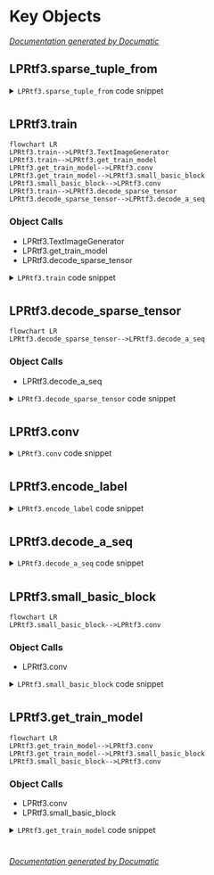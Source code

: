 # Key Objects

[_Documentation generated by Documatic_](https://www.documatic.com)

<!---Documatic-section-LPRtf3.sparse_tuple_from-start--->
## LPRtf3.sparse_tuple_from

<!---Documatic-section-sparse_tuple_from-start--->
<!---Documatic-block-LPRtf3.sparse_tuple_from-start--->
<details>
	<summary><code>LPRtf3.sparse_tuple_from</code> code snippet</summary>

```python
def sparse_tuple_from(sequences, dtype=np.int32):
    indices = []
    values = []
    for (n, seq) in enumerate(sequences):
        indices.extend(zip([n] * len(seq), range(len(seq))))
        values.extend(seq)
    indices = np.asarray(indices, dtype=np.int64)
    values = np.asarray(values, dtype=dtype)
    shape = np.asarray([len(sequences), np.asarray(indices).max(0)[1] + 1], dtype=np.int64)
    return (indices, values, shape)
```
</details>
<!---Documatic-block-LPRtf3.sparse_tuple_from-end--->
<!---Documatic-section-sparse_tuple_from-end--->

# #
<!---Documatic-section-LPRtf3.sparse_tuple_from-end--->

<!---Documatic-section-LPRtf3.train-start--->
## LPRtf3.train

<!---Documatic-section-train-start--->
```mermaid
flowchart LR
LPRtf3.train-->LPRtf3.TextImageGenerator
LPRtf3.train-->LPRtf3.get_train_model
LPRtf3.get_train_model-->LPRtf3.conv
LPRtf3.get_train_model-->LPRtf3.small_basic_block
LPRtf3.small_basic_block-->LPRtf3.conv
LPRtf3.train-->LPRtf3.decode_sparse_tensor
LPRtf3.decode_sparse_tensor-->LPRtf3.decode_a_seq
```

### Object Calls

* LPRtf3.TextImageGenerator
* LPRtf3.get_train_model
* LPRtf3.decode_sparse_tensor

<!---Documatic-block-LPRtf3.train-start--->
<details>
	<summary><code>LPRtf3.train</code> code snippet</summary>

```python
def train(a):
    train_gen = TextImageGenerator(img_dir=ti, label_file=tl, batch_size=BATCH_SIZE, img_size=img_size, num_channels=num_channels, label_len=label_len)
    val_gen = TextImageGenerator(img_dir=vi, label_file=vl, batch_size=BATCH_SIZE, img_size=img_size, num_channels=num_channels, label_len=label_len)
    global_step = tf.Variable(0, trainable=False)
    learning_rate = tf.train.exponential_decay(INITIAL_LEARNING_RATE, global_step, DECAY_STEPS, LEARNING_RATE_DECAY_FACTOR, staircase=True)
    (logits, inputs, targets, seq_len) = get_train_model(num_channels, label_len, BATCH_SIZE, img_size)
    logits = tf.transpose(logits, (1, 0, 2))
    loss = tf.nn.ctc_loss(labels=targets, inputs=logits, sequence_length=seq_len)
    cost = tf.reduce_mean(loss)
    optimizer = tf.train.AdamOptimizer(learning_rate=learning_rate).minimize(loss, global_step=global_step)
    (decoded, log_prob) = tf.nn.ctc_beam_search_decoder(logits, seq_len, merge_repeated=False)
    acc = tf.reduce_mean(tf.edit_distance(tf.cast(decoded[0], tf.int32), targets))
    init = tf.global_variables_initializer()

    def report_accuracy(decoded_list, test_targets):
        original_list = decode_sparse_tensor(test_targets)
        detected_list = decode_sparse_tensor(decoded_list)
        true_numer = 0
        if len(original_list) != len(detected_list):
            print('len(original_list)', len(original_list), 'len(detected_list)', len(detected_list), " test and detect length desn't match")
            return
        print('T/F: original(length) <-------> detectcted(length)')
        for (idx, number) in enumerate(original_list):
            detect_number = detected_list[idx]
            hit = number == detect_number
            print(hit, number, '(', len(number), ') <-------> ', detect_number, '(', len(detect_number), ')')
            if hit:
                true_numer = true_numer + 1
        print('Test Accuracy:', true_numer * 1.0 / len(original_list))

    def do_report(val_gen, num):
        for i in range(num):
            (test_inputs, test_targets, test_seq_len) = val_gen.next_batch()
            test_feed = {inputs: test_inputs, targets: test_targets, seq_len: test_seq_len}
            st = time.time()
            dd = session.run(decoded[0], test_feed)
            tim = time.time() - st
            print('time:%s' % tim)
            report_accuracy(dd, test_targets)

    def test_report(testi, files):
        true_numer = 0
        num = files // BATCH_SIZE
        for i in range(num):
            (test_inputs, test_targets, test_seq_len) = val_gen.next_batch()
            test_feed = {inputs: test_inputs, targets: test_targets, seq_len: test_seq_len}
            dd = session.run([decoded[0]], test_feed)
            original_list = decode_sparse_tensor(test_targets)
            detected_list = decode_sparse_tensor(dd)
            for (idx, number) in enumerate(original_list):
                detect_number = detected_list[idx]
                hit = number == detect_number
                if hit:
                    true_numer = true_numer + 1
        print('Test Accuracy:', true_numer * 1.0 / files)

    def do_batch(train_gen, val_gen):
        (train_inputs, train_targets, train_seq_len) = train_gen.next_batch()
        feed = {inputs: train_inputs, targets: train_targets, seq_len: train_seq_len}
        (b_loss, b_targets, b_logits, b_seq_len, b_cost, steps, _) = session.run([loss, targets, logits, seq_len, cost, global_step, optimizer], feed)
        if steps > 0 and steps % REPORT_STEPS == 0:
            do_report(val_gen, test_num)
            saver.save(session, './model/LPRtf3.ckpt', global_step=steps)
        return (b_cost, steps)
    with tf.Session() as session:
        session.run(init)
        saver = tf.train.Saver(tf.global_variables(), max_to_keep=100)
        if a == 'train':
            for curr_epoch in range(num_epochs):
                print('Epoch.......', curr_epoch)
                train_cost = train_ler = 0
                for batch in range(BATCHES):
                    start = time.time()
                    (c, steps) = do_batch(train_gen, val_gen)
                    train_cost += c * BATCH_SIZE
                    seconds = time.time() - start
                train_cost /= TRAIN_SIZE
                val_cs = 0
                val_ls = 0
                for i in range(test_num):
                    (train_inputs, train_targets, train_seq_len) = val_gen.next_batch()
                    val_feed = {inputs: train_inputs, targets: train_targets, seq_len: train_seq_len}
                    (val_cost, val_ler, lr, steps) = session.run([cost, acc, learning_rate, global_step], feed_dict=val_feed)
                    val_cs += val_cost
                    val_ls += val_ler
                log = 'Epoch {}/{}, steps = {}, train_cost = {:.3f}, train_ler = {:.3f}, val_cost = {:.3f}, val_ler = {:.3f}, time = {:.3f}s, learning_rate = {}'
                print(log.format(curr_epoch + 1, num_epochs, steps, train_cost, train_ler, val_cs / test_num, val_ls / test_num, time.time() - start, lr))
        if a == 'test':
            testi = 'valid'
            saver.restore(session, './model8.24best/LPRtf3.ckpt-25000')
            test_gen = TextImageGenerator(img_dir=testi, label_file=None, batch_size=BATCH_SIZE, img_size=img_size, num_channels=num_channels, label_len=label_len)
            do_report(test_gen, 3)
```
</details>
<!---Documatic-block-LPRtf3.train-end--->
<!---Documatic-section-train-end--->

# #
<!---Documatic-section-LPRtf3.train-end--->

<!---Documatic-section-LPRtf3.decode_sparse_tensor-start--->
## LPRtf3.decode_sparse_tensor

<!---Documatic-section-decode_sparse_tensor-start--->
```mermaid
flowchart LR
LPRtf3.decode_sparse_tensor-->LPRtf3.decode_a_seq
```

### Object Calls

* LPRtf3.decode_a_seq

<!---Documatic-block-LPRtf3.decode_sparse_tensor-start--->
<details>
	<summary><code>LPRtf3.decode_sparse_tensor</code> code snippet</summary>

```python
def decode_sparse_tensor(sparse_tensor):
    decoded_indexes = list()
    current_i = 0
    current_seq = []
    for (offset, i_and_index) in enumerate(sparse_tensor[0]):
        i = i_and_index[0]
        if i != current_i:
            decoded_indexes.append(current_seq)
            current_i = i
            current_seq = list()
        current_seq.append(offset)
    decoded_indexes.append(current_seq)
    result = []
    for index in decoded_indexes:
        result.append(decode_a_seq(index, sparse_tensor))
    return result
```
</details>
<!---Documatic-block-LPRtf3.decode_sparse_tensor-end--->
<!---Documatic-section-decode_sparse_tensor-end--->

# #
<!---Documatic-section-LPRtf3.decode_sparse_tensor-end--->

<!---Documatic-section-LPRtf3.conv-start--->
## LPRtf3.conv

<!---Documatic-section-conv-start--->
<!---Documatic-block-LPRtf3.conv-start--->
<details>
	<summary><code>LPRtf3.conv</code> code snippet</summary>

```python
def conv(x, im, om, ksize, stride=[1, 1, 1, 1], pad='SAME'):
    conv_weights = tf.Variable(tf.truncated_normal([ksize[0], ksize[1], im, om], stddev=0.1, seed=None, dtype=tf.float32))
    conv_biases = tf.Variable(tf.zeros([om], dtype=tf.float32))
    out = tf.nn.conv2d(x, conv_weights, strides=stride, padding=pad)
    relu = tf.nn.bias_add(out, conv_biases)
    return relu
```
</details>
<!---Documatic-block-LPRtf3.conv-end--->
<!---Documatic-section-conv-end--->

# #
<!---Documatic-section-LPRtf3.conv-end--->

<!---Documatic-section-LPRtf3.encode_label-start--->
## LPRtf3.encode_label

<!---Documatic-section-encode_label-start--->
<!---Documatic-block-LPRtf3.encode_label-start--->
<details>
	<summary><code>LPRtf3.encode_label</code> code snippet</summary>

```python
def encode_label(s):
    label = np.zeros([len(s)])
    for (i, c) in enumerate(s):
        label[i] = CHARS_DICT[c]
    return label
```
</details>
<!---Documatic-block-LPRtf3.encode_label-end--->
<!---Documatic-section-encode_label-end--->

# #
<!---Documatic-section-LPRtf3.encode_label-end--->

<!---Documatic-section-LPRtf3.decode_a_seq-start--->
## LPRtf3.decode_a_seq

<!---Documatic-section-decode_a_seq-start--->
<!---Documatic-block-LPRtf3.decode_a_seq-start--->
<details>
	<summary><code>LPRtf3.decode_a_seq</code> code snippet</summary>

```python
def decode_a_seq(indexes, spars_tensor):
    decoded = []
    for m in indexes:
        str = CHARS[spars_tensor[1][m]]
        decoded.append(str)
    return decoded
```
</details>
<!---Documatic-block-LPRtf3.decode_a_seq-end--->
<!---Documatic-section-decode_a_seq-end--->

# #
<!---Documatic-section-LPRtf3.decode_a_seq-end--->

<!---Documatic-section-LPRtf3.small_basic_block-start--->
## LPRtf3.small_basic_block

<!---Documatic-section-small_basic_block-start--->
```mermaid
flowchart LR
LPRtf3.small_basic_block-->LPRtf3.conv
```

### Object Calls

* LPRtf3.conv

<!---Documatic-block-LPRtf3.small_basic_block-start--->
<details>
	<summary><code>LPRtf3.small_basic_block</code> code snippet</summary>

```python
def small_basic_block(x, im, om):
    x = conv(x, im, int(om / 4), ksize=[1, 1])
    x = tf.nn.relu(x)
    x = conv(x, int(om / 4), int(om / 4), ksize=[3, 1], pad='SAME')
    x = tf.nn.relu(x)
    x = conv(x, int(om / 4), int(om / 4), ksize=[1, 3], pad='SAME')
    x = tf.nn.relu(x)
    x = conv(x, int(om / 4), om, ksize=[1, 1])
    return x
```
</details>
<!---Documatic-block-LPRtf3.small_basic_block-end--->
<!---Documatic-section-small_basic_block-end--->

# #
<!---Documatic-section-LPRtf3.small_basic_block-end--->

<!---Documatic-section-LPRtf3.get_train_model-start--->
## LPRtf3.get_train_model

<!---Documatic-section-get_train_model-start--->
```mermaid
flowchart LR
LPRtf3.get_train_model-->LPRtf3.conv
LPRtf3.get_train_model-->LPRtf3.small_basic_block
LPRtf3.small_basic_block-->LPRtf3.conv
```

### Object Calls

* LPRtf3.conv
* LPRtf3.small_basic_block

<!---Documatic-block-LPRtf3.get_train_model-start--->
<details>
	<summary><code>LPRtf3.get_train_model</code> code snippet</summary>

```python
def get_train_model(num_channels, label_len, b, img_size):
    inputs = tf.placeholder(tf.float32, shape=(b, img_size[0], img_size[1], num_channels))
    targets = tf.sparse_placeholder(tf.int32)
    seq_len = tf.placeholder(tf.int32, [None])
    x = inputs
    x = conv(x, num_channels, 64, ksize=[3, 3])
    x = tf.layers.batch_normalization(x)
    x = tf.nn.relu(x)
    x = tf.nn.max_pool(x, ksize=[1, 3, 3, 1], strides=[1, 1, 1, 1], padding='SAME')
    x = small_basic_block(x, 64, 64)
    x2 = x
    x = tf.layers.batch_normalization(x)
    x = tf.nn.relu(x)
    x = tf.nn.max_pool(x, ksize=[1, 3, 3, 1], strides=[1, 2, 1, 1], padding='SAME')
    x = small_basic_block(x, 64, 256)
    x = tf.layers.batch_normalization(x)
    x = tf.nn.relu(x)
    x = small_basic_block(x, 256, 256)
    x3 = x
    x = tf.layers.batch_normalization(x)
    x = tf.nn.relu(x)
    x = tf.nn.max_pool(x, ksize=[1, 3, 3, 1], strides=[1, 2, 1, 1], padding='SAME')
    x = tf.layers.dropout(x)
    x = conv(x, 256, 256, ksize=[4, 1])
    x = tf.layers.dropout(x)
    x = tf.layers.batch_normalization(x)
    x = tf.nn.relu(x)
    x = conv(x, 256, NUM_CHARS + 1, ksize=[1, 13], pad='SAME')
    x = tf.nn.relu(x)
    cx = tf.reduce_mean(tf.square(x))
    x = tf.div(x, cx)
    x1 = tf.nn.avg_pool(inputs, ksize=[1, 4, 1, 1], strides=[1, 4, 1, 1], padding='SAME')
    cx1 = tf.reduce_mean(tf.square(x1))
    x1 = tf.div(x1, cx1)
    x2 = tf.nn.avg_pool(x2, ksize=[1, 4, 1, 1], strides=[1, 4, 1, 1], padding='SAME')
    cx2 = tf.reduce_mean(tf.square(x2))
    x2 = tf.div(x2, cx2)
    x3 = tf.nn.avg_pool(x3, ksize=[1, 2, 1, 1], strides=[1, 2, 1, 1], padding='SAME')
    cx3 = tf.reduce_mean(tf.square(x3))
    x3 = tf.div(x3, cx3)
    x = tf.concat([x, x1, x2, x3], 3)
    x = conv(x, x.get_shape().as_list()[3], NUM_CHARS + 1, ksize=(1, 1))
    logits = tf.reduce_mean(x, axis=2)
    return (logits, inputs, targets, seq_len)
```
</details>
<!---Documatic-block-LPRtf3.get_train_model-end--->
<!---Documatic-section-get_train_model-end--->

# #
<!---Documatic-section-LPRtf3.get_train_model-end--->

[_Documentation generated by Documatic_](https://www.documatic.com)